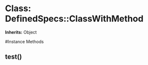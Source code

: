 # Class: DefinedSpecs::ClassWithMethod
**Inherits:** Object
    




#Instance Methods
## test() [](#method-i-test)

